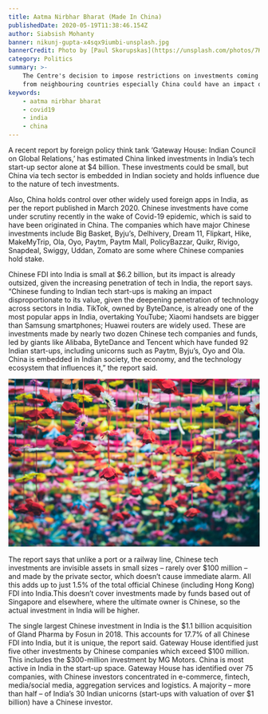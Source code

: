 ```yaml
---
title: Aatma Nirbhar Bharat (Made In China)
publishedDate: 2020-05-19T11:38:46.154Z
author: Siabsish Mohanty
banner: nikunj-gupta-x4sqx9iumbi-unsplash.jpg
bannerCredit: Photo by [Paul Skorupskas](https://unsplash.com/photos/7KLa-xLbSXA) on [Unsplash](https://unsplash.com)
category: Politics
summary: >-
    The Centre's decision to impose restrictions on investments coming in
    from neighbouring countries especially China could have an impact on the startups.
keywords:
    - aatma nirbhar bharat
    - covid19
    - india
    - china
---
```


A recent report by foreign policy think tank ‘Gateway House: Indian Council on
Global Relations,’ has estimated China linked investments in India’s tech
start-up sector alone at \$4 billion. These investments could be small, but
China via tech sector is embedded in Indian society and holds influence due to
the nature of tech investments.

Also, China holds control over other widely used foreign apps in India, as per the report published in March 2020. Chinese investments have come under scrutiny recently in the wake of Covid-19 epidemic, which is said to have been originated in China. The companies which have major Chinese investments include Big Basket, Byju’s, Delhivery, Dream 11, Flipkart, Hike, MakeMyTrip, Ola, Oyo, Paytm, Paytm Mall, PolicyBazzar, Quikr, Rivigo, Snapdeal, Swiggy, Uddan, Zomato are some where Chinese companies hold stake.

Chinese FDI into India is small at \$6.2 billion, but its impact is already outsized, given the increasing penetration of tech in India, the report says. “Chinese funding to Indian tech start-ups is making an impact disproportionate to its value, given the deepening penetration of technology across sectors in India. TikTok, owned by ByteDance, is already one of the most popular apps in India, overtaking YouTube; Xiaomi handsets are bigger than Samsung smartphones; Huawei routers are widely used. These are investments made by nearly two dozen Chinese tech companies and funds, led by giants like Alibaba, ByteDance and Tencent which have funded 92 Indian start-ups, including unicorns such as Paytm, Byju’s, Oyo and Ola. China is embedded in Indian society, the economy, and the technology ecosystem that influences it,” the report said.

![red flower decor](nikunj-gupta-x4sqx9iumbi-unsplash.jpg 'Photo by Nikunj Gupta on Unsplash')

The report says that unlike a port or a railway line, Chinese tech investments are invisible assets in small sizes – rarely over \$100 million – and made by the private sector, which doesn’t cause immediate alarm. All this adds up to just 1.5% of the total official Chinese (including Hong Kong) FDI into India.This doesn’t cover investments made by funds based out of Singapore and elsewhere, where the ultimate owner is Chinese, so the actual investment in India will be higher.

The single largest Chinese investment in India is the $1.1 billion acquisition of Gland Pharma by Fosun in 2018. This accounts for 17.7% of all Chinese FDI into India, but it is unique, the report said. Gateway House identified just five other investments by Chinese companies which exceed $100 million. This includes the $300-million investment by MG Motors. China is most active in India in the start-up space. Gateway House has identified over 75 companies, with Chinese investors concentrated in e-commerce, fintech, media/social media, aggregation services and logistics. A majority – more than half – of India’s 30 Indian unicorns (start-ups with valuation of over $1 billion) have a Chinese investor.
